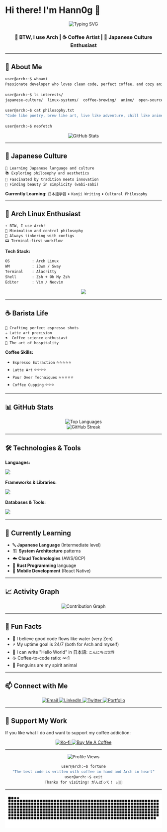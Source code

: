 # Hi there! I'm Hann0g 👋

<div align="center">
  <img src="https://readme-typing-svg.demolab.com?font=JetBrains+Mono&weight=500&size=24&pause=1000&color=4ECDC4&center=true&vCenter=true&width=600&lines=printf(%22Hello%2C+World!+%E3%82%88%E3%81%86%E3%81%93%E3%81%9D%22)%3B;Code+Craftsman+%E2%80%A2+Linux+Enthusiast;Coffee+Artist+%E2%80%A2+Anime+Lover" alt="Typing SVG" />
</div>



<div align="center">
  <h3>🐧 BTW, I use Arch | ☕ Coffee Artist | 🌸 Japanese Culture Enthusiast</h3>
</div>

---

## 🚀 About Me

```bash
user@arch:~$ whoami
Passionate developer who loves clean code, perfect coffee, and cozy anime moments ☕🌸

user@arch:~$ ls interests/
japanese-culture/  linux-systems/  coffee-brewing/  anime/  open-source/

user@arch:~$ cat philosophy.txt
"Code like poetry, brew like art, live like adventure, chill like anime"

user@arch:~$ neofetch
```

<div align="center">
  <img src="https://github-readme-stats.vercel.app/api?username=Hann0g&show_icons=true&theme=dark&bg_color=0d1117&title_color=4ecdc4&icon_color=ff6b6b&text_color=f0f6fc&border_color=30363d" alt="GitHub Stats"/>
</div>

---

## 🎌 Japanese Culture
```
🌸 Learning Japanese language and culture
📚 Exploring philosophy and aesthetics  
🎌 Fascinated by tradition meets innovation
🍃 Finding beauty in simplicity (wabi-sabi)
```

**Currently Learning:** `日本語学習` • `Kanji Writing` • `Cultural Philosophy`

---

## 🐧 Arch Linux Enthusiast
```
⚡ BTW, I use Arch!
🎯 Minimalism and control philosophy
🔧 Always tinkering with configs
📟 Terminal-first workflow
```

**Tech Stack:**
```bash
OS          : Arch Linux
WM          : i3wm / Sway
Terminal    : Alacritty
Shell       : Zsh + Oh My Zsh
Editor      : Vim / Neovim
```

<div align="center">
  <img src="https://skillicons.dev/icons?i=arch,linux,vim,bash,git,docker" />
</div>

---

## ☕ Barista Life
```
🎨 Crafting perfect espresso shots
☕ Latte art precision
⚗️  Coffee science enthusiast  
🏪 The art of hospitality
```

**Coffee Skills:**
- `Espresso Extraction` ⭐⭐⭐⭐⭐
- `Latte Art` ⭐⭐⭐⭐
- `Pour Over Techniques` ⭐⭐⭐⭐⭐
- `Coffee Cupping` ⭐⭐⭐

---

## 📊 GitHub Stats

<div align="center">
  <img src="https://github-readme-stats.vercel.app/api/top-langs/?username=Hann0g&layout=compact&theme=dark&bg_color=0d1117&title_color=4ecdc4&text_color=f0f6fc&border_color=30363d" alt="Top Languages"/>
</div>

<div align="center">
  <img src="https://github-readme-streak-stats.herokuapp.com/?user=Hann0g&theme=dark&background=0d1117&ring=4ecdc4&fire=ff6b6b&currStreakLabel=4ecdc4&border=30363d" alt="GitHub Streak"/>
</div>

---

## 🛠️ Technologies & Tools

**Languages:**
<div>
  <img src="https://skillicons.dev/icons?i=js,python,bash,html,css" />
</div>

**Frameworks & Libraries:**
<div>
  <img src="https://skillicons.dev/icons?i=react,nodejs,express,nginx" />
</div>

**Databases & Tools:**
<div>
  <img src="https://skillicons.dev/icons?i=mongodb,redis,git,docker,vscode" />
</div>

---

## 🌱 Currently Learning
- 🔤 **Japanese Language** (Intermediate level)
- 🏗️ **System Architecture** patterns  
- ☁️ **Cloud Technologies** (AWS/GCP)
- 🦀 **Rust Programming** language
- 📱 **Mobile Development** (React Native)

---

## 📈 Activity Graph
<div align="center">
  <img src="https://github-readme-activity-graph.vercel.app/graph?username=Hann0g&theme=react-dark&bg_color=0d1117&line=4ecdc4&point=ff6b6b&color=f0f6fc&area_color=4ecdc4&area=true" alt="Contribution Graph"/>
</div>

---

## 🎯 Fun Facts
- 🍃 I believe good code flows like water (very Zen)
- ⚡ My uptime goal is 24/7 (both for Arch and myself)
- 🌸 I can write "Hello World" in 日本語: `こんにちは世界`
- ☕ Coffee-to-code ratio: ∞:1
- 🐧 Penguins are my spirit animal

---

## 📫 Connect with Me

<div align="center">
  <a href="mailto:your.email@domain.com">
    <img src="https://img.shields.io/badge/Email-D14836?style=for-the-badge&logo=gmail&logoColor=white" alt="Email"/>
  </a>
  <a href="https://linkedin.com/in/yourprofile">
    <img src="https://img.shields.io/badge/LinkedIn-0077B5?style=for-the-badge&logo=linkedin&logoColor=white" alt="LinkedIn"/>
  </a>
  <a href="https://twitter.com/yourhandle">
    <img src="https://img.shields.io/badge/Twitter-1DA1F2?style=for-the-badge&logo=twitter&logoColor=white" alt="Twitter"/>
  </a>
  <a href="https://yourportfolio.dev">
    <img src="https://img.shields.io/badge/Portfolio-4ecdc4?style=for-the-badge&logo=About.me&logoColor=white" alt="Portfolio"/>
  </a>
</div>

---

## 💝 Support My Work

If you like what I do and want to support my coffee addiction:

<div align="center">
  <a href="https://ko-fi.com/yourhandle">
    <img src="https://img.shields.io/badge/Ko--fi-F16061?style=for-the-badge&logo=ko-fi&logoColor=white" alt="Ko-fi"/>
  </a>
  <a href="https://buymeacoffee.com/yourhandle">
    <img src="https://img.shields.io/badge/Buy%20Me%20a%20Coffee-ffdd00?style=for-the-badge&logo=buy-me-a-coffee&logoColor=black" alt="Buy Me A Coffee"/>
  </a>
</div>

---

<div align="center">
  <img src="https://komarev.com/ghpvc/?username=Hann0g&color=4ecdc4&style=flat-square&label=Profile+Views" alt="Profile Views"/>
</div>

<div align="center">
  
```bash
user@arch:~$ fortune
"The best code is written with coffee in hand and Arch in heart"
user@arch:~$ exit
Thanks for visiting! がんばって！ ☕🐧🎌
```

</div>

---

<div align="center">
  <img src="https://raw.githubusercontent.com/platane/snk/output/github-contribution-grid-snake-dark.svg" alt="Snake animation" />
</div>
